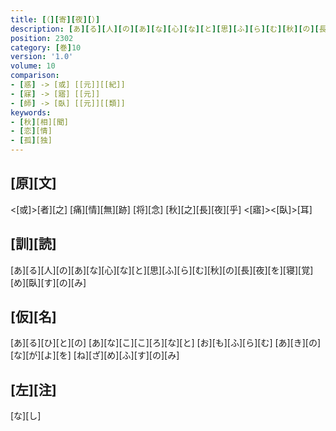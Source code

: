 ```yaml
---
title: [（][寄][夜][）]
description: [あ][る][人][の][あ][な][心][な][と][思][ふ][ら][む][秋][の][長][夜][を][寝][覚][め][臥][す][の][み]
position: 2302
category: [巻]10
version: '1.0'
volume: 10
comparison:
- [惑] -> [或] [[元]][[紀]]
- [寐] -> [寤] [[元]]
- [師] -> [臥] [[元]][[類]]
keywords:
- [秋][相][聞]
- [恋][情]
- [孤][独]
---
```


## [原][文]

<[或]>[者][之] [痛][情][無][跡] [将][念] [秋][之][長][夜][乎] <[寤]><[臥]>[耳]

## [訓][読]

[あ][る][人][の][あ][な][心][な][と][思][ふ][ら][む][秋][の][長][夜][を][寝][覚][め][臥][す][の][み]

## [仮][名]

[あ][る][ひ][と][の] [あ][な][こ][こ][ろ][な][と] [お][も][ふ][ら][む] [あ][き][の][な][が][よ][を] [ね][ざ][め][ふ][す][の][み]

## [左][注]

[な][し]
